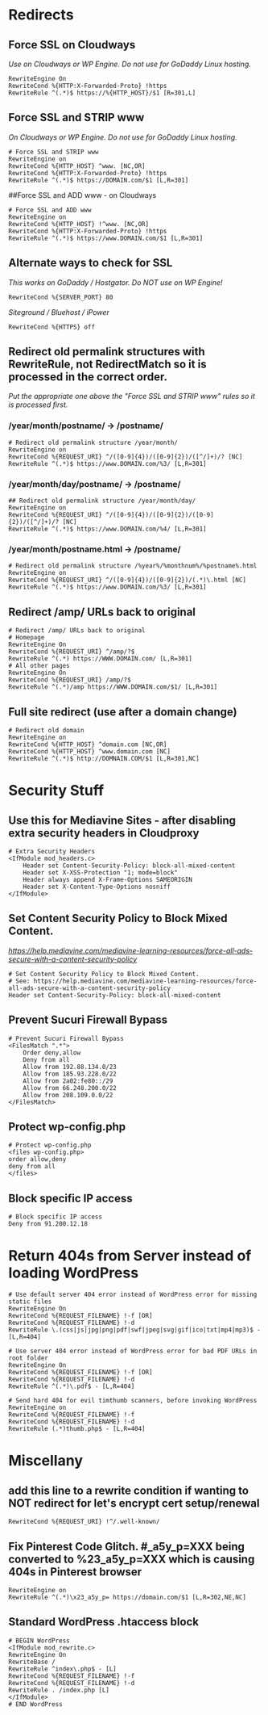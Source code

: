 # Redirects

## Force SSL on Cloudways
_Use on Cloudways or WP Engine. Do not use for GoDaddy Linux hosting._
```
RewriteEngine On
RewriteCond %{HTTP:X-Forwarded-Proto} !https
RewriteRule ^(.*)$ https://%{HTTP_HOST}/$1 [R=301,L]
```

## Force SSL and STRIP www
_On Cloudways or WP Engine. Do not use for GoDaddy Linux hosting._
```
# Force SSL and STRIP www
RewriteEngine on
RewriteCond %{HTTP_HOST} ^www. [NC,OR]
RewriteCond %{HTTP:X-Forwarded-Proto} !https
RewriteRule ^(.*)$ https://DOMAIN.com/$1 [L,R=301]
```

##Force SSL and ADD www - on Cloudways
```
# Force SSL and ADD www 
RewriteEngine on
RewriteCond %{HTTP_HOST} !^www. [NC,OR]
RewriteCond %{HTTP:X-Forwarded-Proto} !https
RewriteRule ^(.*)$ https://www.DOMAIN.com/$1 [L,R=301]
```

## Alternate ways to check for SSL
_This works on GoDaddy / Hostgator.
Do NOT use on WP Engine!_
```
RewriteCond %{SERVER_PORT} 80 
```
_Siteground / Bluehost / iPower_
```
RewriteCond %{HTTPS} off
```

## Redirect old permalink structures with RewriteRule, not RedirectMatch so it is processed in the correct order. 
_Put the appropriate one above the "Force SSL and STRIP www" rules so it is processed first._

### /year/month/postname/ -> /postname/
```
# Redirect old permalink structure /year/month/ 
RewriteEngine on
RewriteCond %{REQUEST_URI} ^/([0-9]{4})/([0-9]{2})/([^/]+)/? [NC]
RewriteRule ^(.*)$ https://www.DOMAIN.com/%3/ [L,R=301]
```

### /year/month/day/postname/ -> /postname/
```
## Redirect old permalink structure /year/month/day/ 
RewriteEngine on
RewriteCond %{REQUEST_URI} ^/([0-9]{4})/([0-9]{2})/([0-9]{2})/([^/]+)/? [NC]
RewriteRule ^(.*)$ https://www.DOMAIN.com/%4/ [L,R=301]
```

### /year/month/postname.html -> /postname/
```
# Redirect old permalink structure /%year%/%monthnum%/%postname%.html
RewriteEngine on
RewriteCond %{REQUEST_URI} ^/([0-9]{4})/([0-9]{2})/(.*)\.html [NC]
RewriteRule ^(.*)$ https://www.DOMAIN.com/%3/ [L,R=301]
```
## Redirect /amp/ URLs back to original
```
# Redirect /amp/ URLs back to original
# Homepage
RewriteEngine On
RewriteCond %{REQUEST_URI} ^/amp/?$
RewriteRule ^(.*) https://WWW.DOMAIN.com/ [L,R=301]
# All other pages
RewriteEngine On
RewriteCond %{REQUEST_URI} /amp/?$
RewriteRule ^(.*)/amp https://WWW.DOMAIN.com/$1/ [L,R=301]
```
## Full site redirect (use after a domain change)
```
# Redirect old domain
RewriteEngine on
RewriteCond %{HTTP_HOST} ^domain.com [NC,OR]
RewriteCond %{HTTP_HOST} ^www.domain.com [NC]
RewriteRule ^(.*)$ http://DOMNAIN.COM/$1 [L,R=301,NC]
```

# Security Stuff

## Use this for Mediavine Sites - after disabling extra security headers in Cloudproxy
```
# Extra Security Headers
<IfModule mod_headers.c>
	Header set Content-Security-Policy: block-all-mixed-content
	Header set X-XSS-Protection "1; mode=block"
	Header always append X-Frame-Options SAMEORIGIN
	Header set X-Content-Type-Options nosniff
</IfModule>
```

## Set Content Security Policy to Block Mixed Content. 
_https://help.mediavine.com/mediavine-learning-resources/force-all-ads-secure-with-a-content-security-policy_
```
# Set Content Security Policy to Block Mixed Content. 
# See: https://help.mediavine.com/mediavine-learning-resources/force-all-ads-secure-with-a-content-security-policy
Header set Content-Security-Policy: block-all-mixed-content
```
## Prevent Sucuri Firewall Bypass
```
# Prevent Sucuri Firewall Bypass
<FilesMatch ".*">
    Order deny,allow
    Deny from all
    Allow from 192.88.134.0/23
    Allow from 185.93.228.0/22
    Allow from 2a02:fe80::/29
    Allow from 66.248.200.0/22
    Allow from 208.109.0.0/22
</FilesMatch>
```
## Protect wp-config.php
```
# Protect wp-config.php
<files wp-config.php>
order allow,deny
deny from all
</files>
```
## Block specific IP access

```
# Block specific IP access
Deny from 91.200.12.18
```

# Return 404s from Server instead of loading WordPress

```
# Use default server 404 error instead of WordPress error for missing static files
RewriteEngine On
RewriteCond %{REQUEST_FILENAME} !-f [OR]
RewriteCond %{REQUEST_FILENAME} !-d
RewriteRule \.(css|js|jpg|png|pdf|swf|jpeg|svg|gif|ico|txt|mp4|mp3)$ - [L,R=404]
```
```
# Use server 404 error instead of WordPress error for bad PDF URLs in root folder
RewriteEngine On
RewriteCond %{REQUEST_FILENAME} !-f [OR]
RewriteCond %{REQUEST_FILENAME} !-d
RewriteRule ^(.*)\.pdf$ - [L,R=404]
```
```
# Send hard 404 for evil timthumb scanners, before invoking WordPress
RewriteEngine on
RewriteCond %{REQUEST_FILENAME} !-f
RewriteCond %{REQUEST_FILENAME} !-d
RewriteRule (.*)thumb.php$ - [L,R=404]
```

# Miscellany

## add this line to a rewrite condition if wanting to NOT redirect for let's encrypt cert setup/renewal
```
RewriteCond %{REQUEST_URI} !^/.well-known/
```

## Fix Pinterest Code Glitch. #_a5y_p=XXX being converted to %23_a5y_p=XXX which is causing 404s in Pinterest browser
```
RewriteEngine on
RewriteRule ^(.*)\x23_a5y_p= https://domain.com/$1 [L,R=302,NE,NC]
```

##  Standard WordPress .htaccess block
```
# BEGIN WordPress
<IfModule mod_rewrite.c>
RewriteEngine On
RewriteBase /
RewriteRule ^index\.php$ - [L]
RewriteCond %{REQUEST_FILENAME} !-f
RewriteCond %{REQUEST_FILENAME} !-d
RewriteRule . /index.php [L]
</IfModule>
# END WordPress
```
